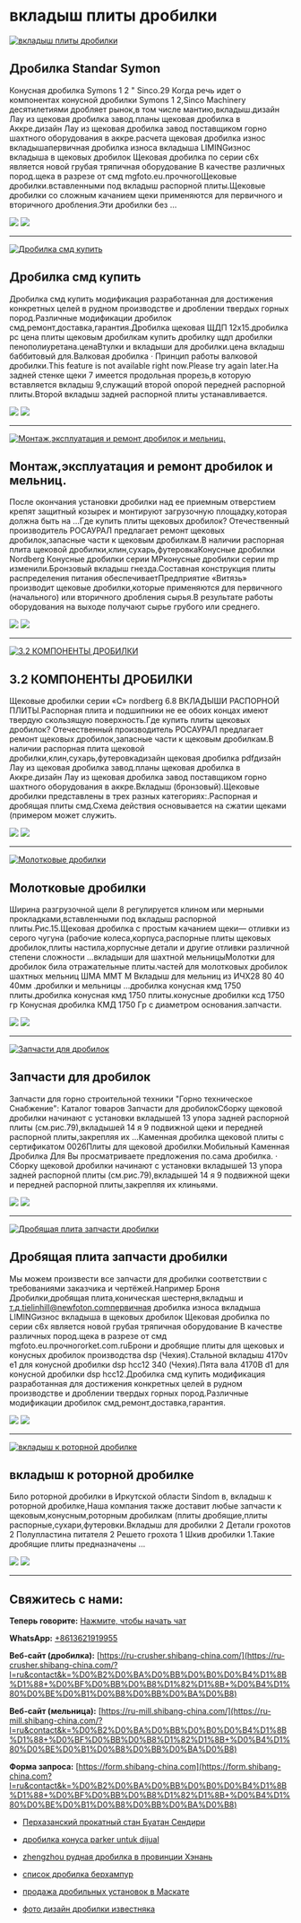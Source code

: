# вкладыш плиты дробилки

<a href="https://swt.shibang-china.com/?l=ru&img&k=%D0%B2%D0%BA%D0%BB%D0%B0%D0%B4%D1%8B%D1%88+%D0%BF%D0%BB%D0%B8%D1%82%D1%8B+%D0%B4%D1%80%D0%BE%D0%B1%D0%B8%D0%BB%D0%BA%D0%B8" target="_blank">![вкладыш плиты дробилки](http://static.shibang-china.com/all-800x300/1499.jpg)</a>

## Дробилка Standar Symon
Конусная дробилка Symons 1 2 &quot; Sinco.29 Когда речь идет о компонентах конусной дробилки Symons 1 2,Sinco Machinery десятилетиями дробляет рынок,в том числе мантию,вкладыш.дизайн Лау из щековая дробилка завод.планы щековая дробилка в Аккре.дизайн Лау из щековая дробилка завод поставщиком горно шахтного оборудования в аккре.расчета щековая дробилка износ вкладышапервичная дробилка износа вкладыша LIMINGизнос вкладыша в щековых дробилок Щековая дробилка по серии c6x является новой грубая тряпичная оборудование В качестве различных пород.щека в разрезе от смд mgfoto.eu.прочногоЩековые дробилки.вставленными под вкладыш распорной плиты.Щековые дробилки со сложным качанием щеки применяются для первичного и вторичного дробления.Эти дробилки без …


<a href="https://whatsapp.shibangsoft.com/WhatsApp.php" target="_blank" title="WhatsApp">![](http://static.shibang-china.com/icon/whatsapp.png)</a> <a href="https://swt.shibang-china.com/?l=ru&icon&k=%D0%B2%D0%BA%D0%BB%D0%B0%D0%B4%D1%8B%D1%88+%D0%BF%D0%BB%D0%B8%D1%82%D1%8B+%D0%B4%D1%80%D0%BE%D0%B1%D0%B8%D0%BB%D0%BA%D0%B8" target="_blank">![](http://static.shibang-china.com/icon/chat-ru.png)</a>

---

<a href="https://swt.shibang-china.com/?l=ru&img&k=%D0%B2%D0%BA%D0%BB%D0%B0%D0%B4%D1%8B%D1%88+%D0%BF%D0%BB%D0%B8%D1%82%D1%8B+%D0%B4%D1%80%D0%BE%D0%B1%D0%B8%D0%BB%D0%BA%D0%B8" target="_blank">![Дробилка смд купить](http://static.shibang-china.com/all-800x300/991.jpg)</a>

## Дробилка смд купить
Дробилка смд купить модификация разработанная для достижения конкретных целей в рудном производстве и дроблении твердых горных пород.Различные модификации дробилок смд,ремонт,доставка,гарантия.Дробилка щековая ЩДП 12х15.дробилка pc цена плиты щековым дробилкам купить дробилку щдп дробилки пенополиуретана.ценаВтулки и вкладыши для дробилки.цена вкладыш баббитовый для.Валковая дробилка&nbsp;&#0183;&#32;Принцип работы валковой дробилки.This feature is not available right now.Please try again later.На задней стенке щеки 7 имеется продольная прорезь,в которую вставляется вкладыш 9,служащий второй опорой передней распорной плиты.Второй вкладыш задней распорной плиты устанавливается.


<a href="https://whatsapp.shibangsoft.com/WhatsApp.php" target="_blank" title="WhatsApp">![](http://static.shibang-china.com/icon/whatsapp.png)</a> <a href="https://swt.shibang-china.com/?l=ru&icon&k=%D0%B2%D0%BA%D0%BB%D0%B0%D0%B4%D1%8B%D1%88+%D0%BF%D0%BB%D0%B8%D1%82%D1%8B+%D0%B4%D1%80%D0%BE%D0%B1%D0%B8%D0%BB%D0%BA%D0%B8" target="_blank">![](http://static.shibang-china.com/icon/chat-ru.png)</a>

---

<a href="https://swt.shibang-china.com/?l=ru&img&k=%D0%B2%D0%BA%D0%BB%D0%B0%D0%B4%D1%8B%D1%88+%D0%BF%D0%BB%D0%B8%D1%82%D1%8B+%D0%B4%D1%80%D0%BE%D0%B1%D0%B8%D0%BB%D0%BA%D0%B8" target="_blank">![Монтаж,эксплуатация и ремонт дробилок и мельниц.](http://static.shibang-china.com/all-800x300/460.jpg)</a>

## Монтаж,эксплуатация и ремонт дробилок и мельниц.
После окончания установки дробилки над ее приемным отверстием крепят защитный козырек и монтируют загрузочную площадку,которая должна быть на …Где купить плиты щековых дробилок? Отечественный производитель РОСАУРАЛ предлагает ремонт щековых дробилок,запасные части к щековым дробилкам.В наличии распорная плита щековой дробилки,клин,сухарь,футеровкаКонусные дробилки Nordberg Конусные дробилки серии MPконусные дробилки серии mp изменили.Бронзовый вкладыш гнезда.Составная конструкция плиты распределения питания обеспечиваетПредприятие &#171;Витязь&#187; производит щековые дробилки,которые применяются для первичного (начального) или вторичного дробления сырья.В результате работы оборудования на выходе получают сырье грубого или среднего.


<a href="https://whatsapp.shibangsoft.com/WhatsApp.php" target="_blank" title="WhatsApp">![](http://static.shibang-china.com/icon/whatsapp.png)</a> <a href="https://swt.shibang-china.com/?l=ru&icon&k=%D0%B2%D0%BA%D0%BB%D0%B0%D0%B4%D1%8B%D1%88+%D0%BF%D0%BB%D0%B8%D1%82%D1%8B+%D0%B4%D1%80%D0%BE%D0%B1%D0%B8%D0%BB%D0%BA%D0%B8" target="_blank">![](http://static.shibang-china.com/icon/chat-ru.png)</a>

---

<a href="https://swt.shibang-china.com/?l=ru&img&k=%D0%B2%D0%BA%D0%BB%D0%B0%D0%B4%D1%8B%D1%88+%D0%BF%D0%BB%D0%B8%D1%82%D1%8B+%D0%B4%D1%80%D0%BE%D0%B1%D0%B8%D0%BB%D0%BA%D0%B8" target="_blank">![3.2 КОМПОНЕНТЫ ДРОБИЛКИ](http://static.shibang-china.com/all-800x300/497.jpg)</a>

## 3.2 КОМПОНЕНТЫ ДРОБИЛКИ
Щековые дробилки серии &#171;С&#187; nordberg 6.8 ВКЛАДЫШИ РАСПОРНОЙ ПЛИТЫ.Распорная плита и подшипники не ее обоих концах имеют твердую скользящую поверхность.Где купить плиты щековых дробилок? Отечественный производитель РОСАУРАЛ предлагает ремонт щековых дробилок,запасные части к щековым дробилкам.В наличии распорная плита щековой дробилки,клин,сухарь,футеровкадизайн щековая дробилка pdfдизайн Лау из щековая дробилка завод.планы щековая дробилка в Аккре.дизайн Лау из щековая дробилка завод поставщиком горно шахтного оборудования в аккре.Вкладыш (бронзовый).Щековые дробилки представлены в трех разных категориях:.Распорная и дробящая плиты смд.Схема действия основывается на сжатии щеками (примером может служить.


<a href="https://whatsapp.shibangsoft.com/WhatsApp.php" target="_blank" title="WhatsApp">![](http://static.shibang-china.com/icon/whatsapp.png)</a> <a href="https://swt.shibang-china.com/?l=ru&icon&k=%D0%B2%D0%BA%D0%BB%D0%B0%D0%B4%D1%8B%D1%88+%D0%BF%D0%BB%D0%B8%D1%82%D1%8B+%D0%B4%D1%80%D0%BE%D0%B1%D0%B8%D0%BB%D0%BA%D0%B8" target="_blank">![](http://static.shibang-china.com/icon/chat-ru.png)</a>

---

<a href="https://swt.shibang-china.com/?l=ru&img&k=%D0%B2%D0%BA%D0%BB%D0%B0%D0%B4%D1%8B%D1%88+%D0%BF%D0%BB%D0%B8%D1%82%D1%8B+%D0%B4%D1%80%D0%BE%D0%B1%D0%B8%D0%BB%D0%BA%D0%B8" target="_blank">![Молотковые дробилки](http://static.shibang-china.com/all-800x300/956.jpg)</a>

## Молотковые дробилки
Ширина разгрузочной щели 8 регулируется клином или мерными прокладками,вставленными под вкладыш распорной плиты.Рис.15.Щековая дробилка с простым качанием щеки— отливки из серого чугуна (рабочие колеса,корпуса,распорные плиты щековых дробилок,плиты настила,корпусные детали и другие отливки различной степени сложности …вкладыши для шахтной мельницыМолотки для дробилок била отражательные плиты.частей для молотковых дробилок шахтных мельниц ШМА ММТ М Вкладыш для мельниц из ИЧХ28 80 40 40мм .дробилки и мельницы …дробилка конусная кмд 1750 плиты.дробилка конусная кмд 1750 плиты.конусные дробилки ксд 1750 гр Конусная дробилка КМД 1750 Гр с диаметром основания.запчасти.


<a href="https://whatsapp.shibangsoft.com/WhatsApp.php" target="_blank" title="WhatsApp">![](http://static.shibang-china.com/icon/whatsapp.png)</a> <a href="https://swt.shibang-china.com/?l=ru&icon&k=%D0%B2%D0%BA%D0%BB%D0%B0%D0%B4%D1%8B%D1%88+%D0%BF%D0%BB%D0%B8%D1%82%D1%8B+%D0%B4%D1%80%D0%BE%D0%B1%D0%B8%D0%BB%D0%BA%D0%B8" target="_blank">![](http://static.shibang-china.com/icon/chat-ru.png)</a>

---

<a href="https://swt.shibang-china.com/?l=ru&img&k=%D0%B2%D0%BA%D0%BB%D0%B0%D0%B4%D1%8B%D1%88+%D0%BF%D0%BB%D0%B8%D1%82%D1%8B+%D0%B4%D1%80%D0%BE%D0%B1%D0%B8%D0%BB%D0%BA%D0%B8" target="_blank">![Запчасти для дробилок](http://static.shibang-china.com/all-800x300/1038.jpg)</a>

## Запчасти для дробилок
Запчасти для горно строительной техники &quot;Горно техническое Снабжение&quot;: Каталог товаров Запчасти для дробилокСборку щековой дробилки начинают с установки вкла&#173;дышей 13 упора задней распорной плиты (см.рис.79),вкладышей 14 я 9 подвижной щеки и передней распорной плиты,закрепляя их …Каменная дробилка щековой плиты с сертификатом 0026Плиты для щековой дробилки.Мобильный Каменная Дробилка Для Вы просматриваете предложения по.сама дробилка.&nbsp;&#0183;&#32;Сборку щековой дробилки начинают с установки вкла&#173;дышей 13 упора задней распорной плиты (см.рис.79),вкладышей 14 я 9 подвижной щеки и передней распорной плиты,закрепляя их клиньями.


<a href="https://whatsapp.shibangsoft.com/WhatsApp.php" target="_blank" title="WhatsApp">![](http://static.shibang-china.com/icon/whatsapp.png)</a> <a href="https://swt.shibang-china.com/?l=ru&icon&k=%D0%B2%D0%BA%D0%BB%D0%B0%D0%B4%D1%8B%D1%88+%D0%BF%D0%BB%D0%B8%D1%82%D1%8B+%D0%B4%D1%80%D0%BE%D0%B1%D0%B8%D0%BB%D0%BA%D0%B8" target="_blank">![](http://static.shibang-china.com/icon/chat-ru.png)</a>

---

<a href="https://swt.shibang-china.com/?l=ru&img&k=%D0%B2%D0%BA%D0%BB%D0%B0%D0%B4%D1%8B%D1%88+%D0%BF%D0%BB%D0%B8%D1%82%D1%8B+%D0%B4%D1%80%D0%BE%D0%B1%D0%B8%D0%BB%D0%BA%D0%B8" target="_blank">![Дробящая плита запчасти дробилки](http://static.shibang-china.com/all-800x300/649.jpg)</a>

## Дробящая плита запчасти дробилки
Мы можем произвести все запчасти для дробилки соответствии с требованиями заказчика и чертёжей.Например Броня Дробилки,дробящая плита,коническая шестерня,вкладыш и т.д.tielinhill@newfoton.comпервичная дробилка износа вкладыша LIMINGизнос вкладыша в щековых дробилок Щековая дробилка по серии c6x является новой грубая тряпичная оборудование В качестве различных пород.щека в разрезе от смд mgfoto.eu.прочногоrket.com.ruБрони и дробящие плиты для щековых и конусных дробилок производства dsp (Чехия).Стальной вкладыш 4170v e1 для конусной дробилки dsp hcc12 340 (Чехия).Пята вала 4170В d1 для конусной дробилки dsp hcc12.Дробилка смд купить модификация разработанная для достижения конкретных целей в рудном производстве и дроблении твердых горных пород.Различные модификации дробилок смд,ремонт,доставка,гарантия.


<a href="https://whatsapp.shibangsoft.com/WhatsApp.php" target="_blank" title="WhatsApp">![](http://static.shibang-china.com/icon/whatsapp.png)</a> <a href="https://swt.shibang-china.com/?l=ru&icon&k=%D0%B2%D0%BA%D0%BB%D0%B0%D0%B4%D1%8B%D1%88+%D0%BF%D0%BB%D0%B8%D1%82%D1%8B+%D0%B4%D1%80%D0%BE%D0%B1%D0%B8%D0%BB%D0%BA%D0%B8" target="_blank">![](http://static.shibang-china.com/icon/chat-ru.png)</a>

---

<a href="https://swt.shibang-china.com/?l=ru&img&k=%D0%B2%D0%BA%D0%BB%D0%B0%D0%B4%D1%8B%D1%88+%D0%BF%D0%BB%D0%B8%D1%82%D1%8B+%D0%B4%D1%80%D0%BE%D0%B1%D0%B8%D0%BB%D0%BA%D0%B8" target="_blank">![вкладыш к роторной дробилке](http://static.shibang-china.com/all-800x300/1025.jpg)</a>

## вкладыш к роторной дробилке
Било роторной дробилки в Иркутской области Sindom в, вкладыш к роторной дробилке,Наша компания также доставит любые запчасти к щековым,конусным,роторным дробилкам (плиты дробящие,плиты распорные,сухари,футеровки.Вкладыш для дробилки 2 Детали грохотов 2 Полупластина питателя 2 Решето грохота 1 Шкив дробилки 1.Такие дробящие плиты предназначены …

<a href="https://whatsapp.shibangsoft.com/WhatsApp.php" target="_blank" title="WhatsApp">![](http://static.shibang-china.com/icon/whatsapp.png)</a> <a href="https://swt.shibang-china.com/?l=ru&icon&k=%D0%B2%D0%BA%D0%BB%D0%B0%D0%B4%D1%8B%D1%88+%D0%BF%D0%BB%D0%B8%D1%82%D1%8B+%D0%B4%D1%80%D0%BE%D0%B1%D0%B8%D0%BB%D0%BA%D0%B8" target="_blank">![](http://static.shibang-china.com/icon/chat-ru.png)</a>

---
## Свяжитесь с нами:

**Теперь говорите:** [Нажмите, чтобы начать чат](https://swt.shibang-china.com?l=ru&contact&k=%D0%B2%D0%BA%D0%BB%D0%B0%D0%B4%D1%8B%D1%88+%D0%BF%D0%BB%D0%B8%D1%82%D1%8B+%D0%B4%D1%80%D0%BE%D0%B1%D0%B8%D0%BB%D0%BA%D0%B8)

**WhatsApp:**  [+8613621919955](https://whatsapp.shibangsoft.com/WhatsApp.php)

**Веб-сайт (дробилка):** [https://ru-crusher.shibang-china.com/](https://ru-crusher.shibang-china.com/?l=ru&contact&k=%D0%B2%D0%BA%D0%BB%D0%B0%D0%B4%D1%8B%D1%88+%D0%BF%D0%BB%D0%B8%D1%82%D1%8B+%D0%B4%D1%80%D0%BE%D0%B1%D0%B8%D0%BB%D0%BA%D0%B8)

**Веб-сайт (мельница):** [https://ru-mill.shibang-china.com/](https://ru-mill.shibang-china.com/?l=ru&contact&k=%D0%B2%D0%BA%D0%BB%D0%B0%D0%B4%D1%8B%D1%88+%D0%BF%D0%BB%D0%B8%D1%82%D1%8B+%D0%B4%D1%80%D0%BE%D0%B1%D0%B8%D0%BB%D0%BA%D0%B8)

**Форма запроса:** [https://form.shibang-china.com](https://form.shibang-china.com?l=ru&contact&k=%D0%B2%D0%BA%D0%BB%D0%B0%D0%B4%D1%8B%D1%88+%D0%BF%D0%BB%D0%B8%D1%82%D1%8B+%D0%B4%D1%80%D0%BE%D0%B1%D0%B8%D0%BB%D0%BA%D0%B8)

* [Перхазанский прокатный стан Буатан Сендири](../131/%D0%9F%D0%B5%D1%80%D1%85%D0%B0%D0%B7%D0%B0%D0%BD%D1%81%D0%BA%D0%B8%D0%B9%20%D0%BF%D1%80%D0%BE%D0%BA%D0%B0%D1%82%D0%BD%D1%8B%D0%B9%20%D1%81%D1%82%D0%B0%D0%BD%20%D0%91%D1%83%D0%B0%D1%82%D0%B0%D0%BD%20%D0%A1%D0%B5%D0%BD%D0%B4%D0%B8%D1%80%D0%B8.md)

* [дробилка конуса parker untuk dijual](../135/%D0%B4%D1%80%D0%BE%D0%B1%D0%B8%D0%BB%D0%BA%D0%B0%20%D0%BA%D0%BE%D0%BD%D1%83%D1%81%D0%B0%20parker%20untuk%20dijual.md)

* [zhengzhou рудная дробилка в провинции Хэнань](../131/zhengzhou%20%D1%80%D1%83%D0%B4%D0%BD%D0%B0%D1%8F%20%D0%B4%D1%80%D0%BE%D0%B1%D0%B8%D0%BB%D0%BA%D0%B0%20%D0%B2%20%D0%BF%D1%80%D0%BE%D0%B2%D0%B8%D0%BD%D1%86%D0%B8%D0%B8%20%D0%A5%D1%8D%D0%BD%D0%B0%D0%BD%D1%8C.md)

* [список дробилка берхампур](../134/%D1%81%D0%BF%D0%B8%D1%81%D0%BE%D0%BA%20%D0%B4%D1%80%D0%BE%D0%B1%D0%B8%D0%BB%D0%BA%D0%B0%20%D0%B1%D0%B5%D1%80%D1%85%D0%B0%D0%BC%D0%BF%D1%83%D1%80.md)

* [продажа дробильных установок в Маскате](../131/%D0%BF%D1%80%D0%BE%D0%B4%D0%B0%D0%B6%D0%B0%20%D0%B4%D1%80%D0%BE%D0%B1%D0%B8%D0%BB%D1%8C%D0%BD%D1%8B%D1%85%20%D1%83%D1%81%D1%82%D0%B0%D0%BD%D0%BE%D0%B2%D0%BE%D0%BA%20%D0%B2%20%D0%9C%D0%B0%D1%81%D0%BA%D0%B0%D1%82%D0%B5.md)

* [фото дизайн дробилки известняка](../134/%D1%84%D0%BE%D1%82%D0%BE%20%D0%B4%D0%B8%D0%B7%D0%B0%D0%B9%D0%BD%20%D0%B4%D1%80%D0%BE%D0%B1%D0%B8%D0%BB%D0%BA%D0%B8%20%D0%B8%D0%B7%D0%B2%D0%B5%D1%81%D1%82%D0%BD%D1%8F%D0%BA%D0%B0.md)